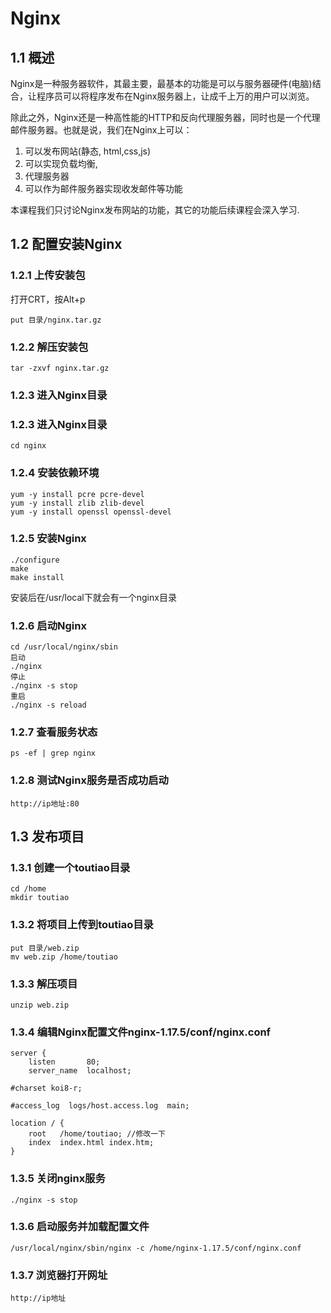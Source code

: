 # Nginx

## 1.1 概述

Nginx是一种服务器软件，其最主要，最基本的功能是可以与服务器硬件(电脑)结合，让程序员可以将程序发布在Nginx服务器上，让成千上万的用户可以浏览。

​	除此之外，Nginx还是一种高性能的HTTP和反向代理服务器，同时也是一个代理邮件服务器。也就是说，我们在Nginx上可以： 

1. 可以发布网站(静态, html,css,js)
2. 可以实现负载均衡, 
3. 代理服务器
4. 可以作为邮件服务器实现收发邮件等功能

本课程我们只讨论Nginx发布网站的功能，其它的功能后续课程会深入学习.

## 1.2 配置安装Nginx

### 1.2.1 上传安装包

打开CRT，按Alt+p

```
put 目录/nginx.tar.gz
```

### 1.2.2 解压安装包

```
tar -zxvf nginx.tar.gz
```

### 1.2.3 进入Nginx目录

### 1.2.3 进入Nginx目录

```
cd nginx
```

### 1.2.4 安装依赖环境
```
yum -y install pcre pcre-devel
yum -y install zlib zlib-devel
yum -y install openssl openssl-devel
```

### 1.2.5 安装Nginx
```
./configure
make
make install
```


安装后在/usr/local下就会有一个nginx目录

### 1.2.6 启动Nginx
```
cd /usr/local/nginx/sbin
启动
./nginx
停止
./nginx -s stop
重启
./nginx -s reload
```

### 1.2.7 查看服务状态
```
ps -ef | grep nginx
```

### 1.2.8 测试Nginx服务是否成功启动
```
http://ip地址:80
```

## 1.3 发布项目

### 1.3.1 创建一个toutiao目录
```
cd /home
mkdir toutiao
```

### 1.3.2 将项目上传到toutiao目录

```
put 目录/web.zip
mv web.zip /home/toutiao
```

### 1.3.3 解压项目
```
unzip web.zip
```

### 1.3.4 编辑Nginx配置文件nginx-1.17.5/conf/nginx.conf
```
server {
	listen       80;
	server_name  localhost;

#charset koi8-r;

#access_log  logs/host.access.log  main;

location / {
	root   /home/toutiao; //修改一下
	index  index.html index.htm;
}
```

### 1.3.5 关闭nginx服务
```
./nginx -s stop
```

### 1.3.6 启动服务并加载配置文件
```
/usr/local/nginx/sbin/nginx -c /home/nginx-1.17.5/conf/nginx.conf
```

### 1.3.7 浏览器打开网址

```
http://ip地址
```

